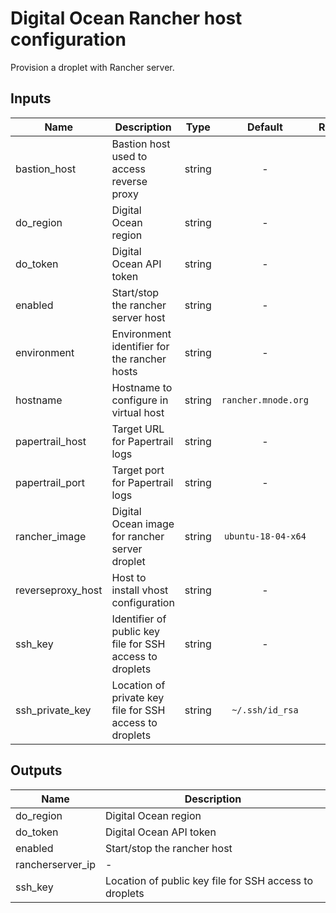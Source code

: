 # Digital Ocean Rancher host configuration

Provision a droplet with Rancher server.

## Inputs

| Name | Description | Type | Default | Required |
|------|-------------|:----:|:-----:|:-----:|
| bastion\_host | Bastion host used to access reverse proxy | string | - | yes |
| do\_region | Digital Ocean region | string | - | yes |
| do\_token | Digital Ocean API token | string | - | yes |
| enabled | Start/stop the rancher server host | string | - | yes |
| environment | Environment identifier for the rancher hosts | string | - | yes |
| hostname | Hostname to configure in virtual host | string | `rancher.mnode.org` | no |
| papertrail\_host | Target URL for Papertrail logs | string | - | yes |
| papertrail\_port | Target port for Papertrail logs | string | - | yes |
| rancher\_image | Digital Ocean image for rancher server droplet | string | `ubuntu-18-04-x64` | no |
| reverseproxy\_host | Host to install vhost configuration | string | - | yes |
| ssh\_key | Identifier of public key file for SSH access to droplets | string | - | yes |
| ssh\_private\_key | Location of private key file for SSH access to droplets | string | `~/.ssh/id_rsa` | no |

## Outputs

| Name | Description |
|------|-------------|
| do\_region | Digital Ocean region |
| do\_token | Digital Ocean API token |
| enabled | Start/stop the rancher host |
| rancherserver\_ip | - |
| ssh\_key | Location of public key file for SSH access to droplets |


